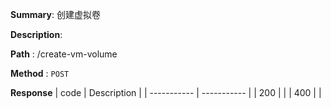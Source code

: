 **Summary**: 创建虚拟卷

**Description**:

**Path** : /create-vm-volume

**Method** : `POST`

**Response**
| code      | Description |
| ----------- | ----------- |
|  200   |       |
|  400   |       |

